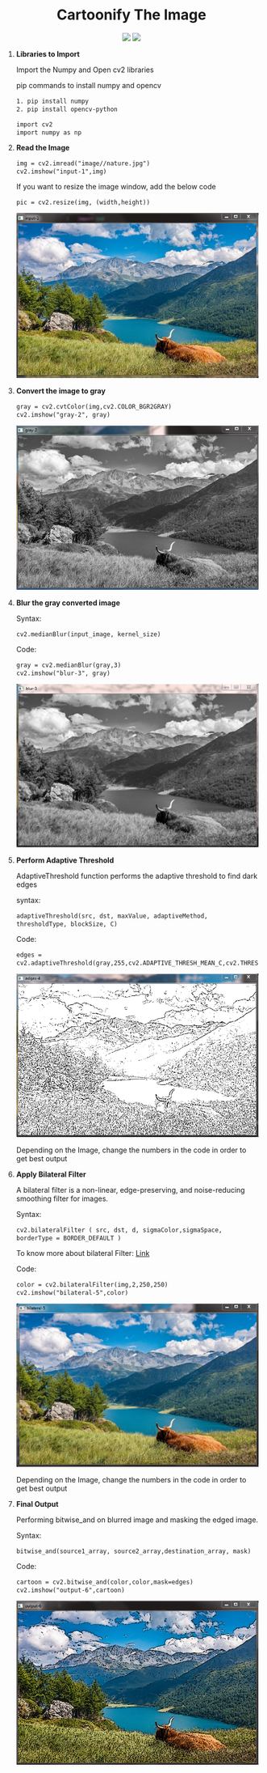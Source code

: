<h1 align="center">Cartoonify The Image</h1>
<p align="center">
<img src="https://img.shields.io/badge/Python-FFD43B?style=for-the-badge&logo=python&logoColor=blue" />
<img src="https://img.shields.io/badge/OpenCV-27338e?style=for-the-badge&logo=OpenCV&logoColor=whit" />
</p>

1. **Libraries to Import**

    Import the Numpy and Open cv2 libraries
    
    pip commands to install numpy and opencv
    ```
    1. pip install numpy
    2. pip install opencv-python
    ```
    ```
    import cv2
    import numpy as np
    ```

2. **Read the Image**
    ```
    img = cv2.imread("image//nature.jpg")
    cv2.imshow("input-1",img)
    ```
    If you want to resize the image window, add the below code
    ```
    pic = cv2.resize(img, (width,height)) 
    ```
    ![Read Image](/image/input.PNG)

3. **Convert the image to gray**
    ```
    gray = cv2.cvtColor(img,cv2.COLOR_BGR2GRAY)
    cv2.imshow("gray-2", gray)
    ```
    ![Gray Image](/image/gray.PNG)

4. **Blur the gray converted image**

    Syntax:
    ```
    cv2.medianBlur(input_image, kernel_size)
    ```
    Code:
    ```
    gray = cv2.medianBlur(gray,3)
    cv2.imshow("blur-3", gray)
    ```
    ![Blur Image](/image/blur.PNG)
     
5. **Perform Adaptive Threshold**

    AdaptiveThreshold function performs the adaptive threshold to find dark edges

    syntax:
    ```
    adaptiveThreshold(src, dst, maxValue, adaptiveMethod, thresholdType, blockSize, C)
    ```
    Code:
    ```
    edges = cv2.adaptiveThreshold(gray,255,cv2.ADAPTIVE_THRESH_MEAN_C,cv2.THRESH_BINARY,3,5)
    ```
    ![Adapative Threshold Image](/image/edges.PNG)

    Depending on the Image, change the numbers in the code in order to get best output

6. **Apply Bilateral Filter**

    A bilateral filter is a non-linear, edge-preserving, and noise-reducing smoothing filter for images.
    
    Syntax:
    ```
    cv2.bilateralFilter ( src, dst, d, sigmaColor,sigmaSpace, borderType = BORDER_DEFAULT )
    ```
    To know more about bilateral Filter:
    [Link](https://docs.opencv.org/4.x/d4/d86/group__imgproc__filter.html)

    Code:
    ```
    color = cv2.bilateralFilter(img,2,250,250)
    cv2.imshow("bilateral-5",color)
    ```
    ![Smooth Image](/image/bilateral.PNG)

    Depending on the Image, change the numbers in the code in order to get best output
    
7. **Final Output**

    Performing bitwise_and on blurred image and masking the edged image.

    Syntax:
    ```
    bitwise_and(source1_array, source2_array,destination_array, mask)
    ```

    Code:
    ```
    cartoon = cv2.bitwise_and(color,color,mask=edges)
    cv2.imshow("output-6",cartoon)
    ```
    ![Output](/image/output.PNG)




